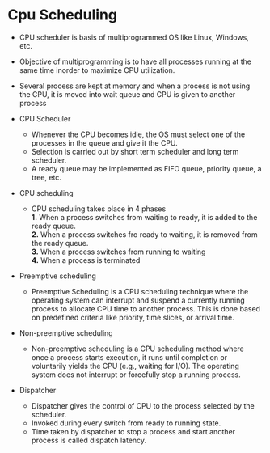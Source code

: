 # Cpu Scheduling

- CPU scheduler is basis of multiprogrammed OS like Linux, Windows, etc.
- Objective of multiprogramming is to have all processes running at the same time inorder to maximize CPU utilization.
- Several process are kept at memory and when a process is not using the CPU, it is moved into wait queue and CPU is given to another process

- CPU Scheduler

  - Whenever the CPU becomes idle, the OS must select one of the processes in the queue and give it the CPU.
  - Selection is carried out by short term scheduler and long term scheduler.
  - A ready queue may be implemented as FIFO queue, priority queue, a tree, etc.

- CPU scheduling

  - CPU scheduling takes place in 4 phases  
    **1.** When a process switches from waiting to ready, it is added to the ready queue.  
    **2.** When a process switches fro ready to waiting, it is removed from the ready queue.  
    **3.** When a process switches from running to waiting  
    **4.** When a process is terminated

- Preemptive scheduling

  - Preemptive Scheduling is a CPU scheduling technique where the operating system can interrupt and suspend a currently running process to allocate CPU time to another process. This is done based on predefined criteria like priority, time slices, or arrival time.

- Non-preemptive scheduling

  - Non-preemptive scheduling is a CPU scheduling method where once a process starts execution, it runs until completion or voluntarily yields the CPU (e.g., waiting for I/O). The operating system does not interrupt or forcefully stop a running process.

- Dispatcher
  - Dispatcher gives the control of CPU to the process selected by the scheduler.
  - Invoked during every switch from ready to running state.
  - Time taken by dispatcher to stop a process and start another process is called dispatch latency.
